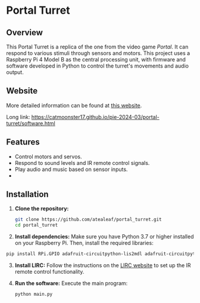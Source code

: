 # Portal Turret

## Overview
This Portal Turret is a replica of the one from the video game *Portal*. It can respond to various stimuli through sensors and motors. This project uses a Raspberry Pi 4 Model B as the central processing unit, with firmware and software developed in Python to control the turret's movements and audio output.

## Website
More detailed information can be found at [this website](https://catmoonster17.github.io/pie-2024-03/portal-turret/software.html).

Long link: https://catmoonster17.github.io/pie-2024-03/portal-turret/software.html

## Features
- Control motors and servos.
- Respond to sound levels and IR remote control signals.
- Play audio and music based on sensor inputs.
- 
## Installation

1. **Clone the repository:**
   ```bash
   git clone https://github.com/atealeaf/portal_turret.git
   cd portal_turret
   ```

2. **Install dependencies:**
  Make sure you have Python 3.7 or higher installed on your Raspberry Pi. Then, install the required libraries:
  ```bash
  pip install RPi.GPIO adafruit-circuitpython-lis2mdl adafruit-circuitpython-lsm303-accel adafruit-circuitpython-pcf8591 audioplayer mutagen playsound
  ```

3. **Install LIRC:**
  Follow the instructions on the [LIRC website](https://www.lirc.org/) to set up the IR remote control functionality.

4. **Run the software:**
  Execute the main program:
   ```bash
   python main.py
   ```
